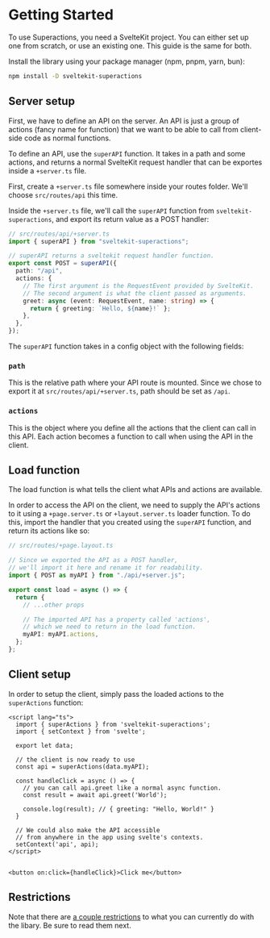 # Getting Started

To use Superactions, you need a SvelteKit project. You can either set up one from scratch, or use an existing one.
This guide is the same for both.

Install the library using your package manager (npm, pnpm, yarn, bun):

```bash
npm install -D sveltekit-superactions
```

## Server setup

First, we have to define an API on the server. An API is just a group of actions (fancy name for function) that we want to be able to call from client-side code as normal functions.

To define an API, use the `superAPI` function. It takes in a path and some actions, and returns a normal SvelteKit request handler that can be exportes inside a `+server.ts` file.

First, create a `+server.ts` file somewhere inside your routes folder. We'll choose `src/routes/api` this time.

Inside the `+server.ts` file, we'll call the `superAPI` function from `sveltekit-superactions`, and export its return value as a POST handler:

```ts
// src/routes/api/+server.ts
import { superAPI } from "sveltekit-superactions";

// superAPI returns a sveltekit request handler function.
export const POST = superAPI({
  path: "/api",
  actions: {
    // The first argument is the RequestEvent provided by SvelteKit.
    // The second argument is what the client passed as arguments.
    greet: async (event: RequestEvent, name: string) => {
      return { greeting: `Hello, ${name}!` };
    },
  },
});
```

The `superAPI` function takes in a config object with the following fields:

### `path`

This is the relative path where your API route is mounted. Since we chose to export it at `src/routes/api/+server.ts`, path should be set as `/api`.

### `actions`

This is the object where you define all the actions that the client can call in this API. Each action becomes a function to call when using the API in the client.

## Load function

The load function is what tells the client what APIs and actions are available.

In order to access the API on the client, we need to supply the API's actions to it using a `+page.server.ts` or `+layout.server.ts` loader function. To do this, import the handler that you created using the `superAPI` function, and return its actions like so:

```ts
// src/routes/+page.layout.ts

// Since we exported the API as a POST handler,
// we'll import it here and rename it for readability.
import { POST as myAPI } from "./api/+server.js";

export const load = async () => {
  return {
    // ...other props

    // The imported API has a property called 'actions',
    // which we need to return in the load function.
    myAPI: myAPI.actions,
  };
};
```

## Client setup

In order to setup the client, simply pass the loaded actions to the `superActions` function:

```svelte
<script lang="ts">
  import { superActions } from 'sveltekit-superactions';
  import { setContext } from 'svelte';

  export let data;

  // the client is now ready to use
  const api = superActions(data.myAPI);

  const handleClick = async () => {
    // you can call api.greet like a normal async function.
    const result = await api.greet('World');

    console.log(result); // { greeting: "Hello, World!" }
  }

  // We could also make the API accessible
  // from anywhere in the app using svelte's contexts.
  setContext('api', api);
</script>


<button on:click={handleClick}>Click me</button>
```

## Restrictions

Note that there are [a couple restrictions](/guide/restrictions) to what you can currently do with the libary. Be sure to read them next.
